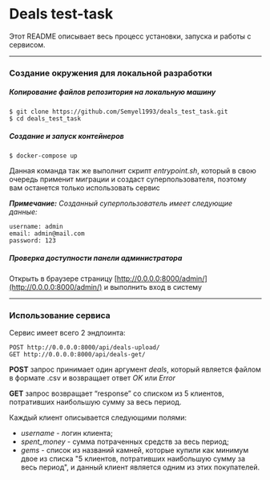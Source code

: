 Deals test-task
=====================

Этот README описывает весь процесс установки, запуска и работы с сервисом.

---------------------

### Создание окружения для локальной разработки

##### Копирование файлов репозитория на локальную машину

```
$ git clone https://github.com/Semyel1993/deals_test_task.git
$ cd deals_test_task
```

##### Создание и запуск контейнеров

```
$ docker-compose up 
```
Данная команда так же выполнит скрипт *entrypoint.sh*, который в свою очередь применит миграции и создаст суперпользователя, поэтому вам останется только использовать сервис

_**Примечание:** Созданный суперпользователь имеет следующие данные:_
```
username: admin
email: admin@mail.com
password: 123
```


##### Проверка доступности панели администратора

Открыть в браузере страницу [http://0.0.0.0:8000/admin/](http://0.0.0.0:8000/admin/) и выполнить вход в систему

---------------------

### Использование сервиса

Сервис имеет всего 2 эндпоинта: 
```
POST http://0.0.0.0:8000/api/deals-upload/
GET http://0.0.0.0:8000/api/deals-get/
```

**POST** запрос принимает один аргумент *deals*, который является файлом в формате .csv и возвращает ответ *OK* или *Error*

**GET** запрос возвращает “response” со списком из 5 клиентов, потративших наибольшую сумму за весь период.

Каждый клиент описывается следующими полями:

- *username* - логин клиента;
- *spent_money* - сумма потраченных средств за весь период;
- *gems* - список из названий камней, которые купили как минимум двое из списка "5 клиентов, потративших наибольшую сумму за весь период", и данный клиент является одним из этих покупателей.
